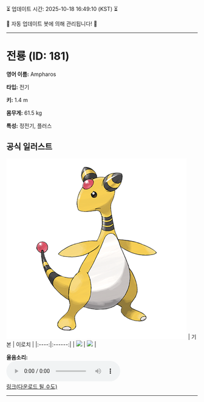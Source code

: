 
⏳ 업데이트 시간: 2025-10-18 16:49:10 (KST) ⏳

🤖 자동 업데이트 봇에 의해 관리됩니다! 🤖

---

# 전룡 (ID: 181)
**영어 이름:** Ampharos

**타입:** 전기

**키:** 1.4 m

**몸무게:** 61.5 kg

**특성:** 정전기, 플러스

## 공식 일러스트
![](https://raw.githubusercontent.com/PokeAPI/sprites/master/sprites/pokemon/other/official-artwork/181.png)
| 기본 | 이로치 |
|:----:|:------:|
| <img src="http://play.pokemonshowdown.com/sprites/ani/ampharos.gif" width="200"> | <img src="http://play.pokemonshowdown.com/sprites/ani-shiny/ampharos.gif" width="200"> |

**울음소리:**<br><audio controls src="https://raw.githubusercontent.com/PokeAPI/cries/main/cries/pokemon/latest/181.ogg"></audio><br> [링크(다운로드 될 수도)](https://raw.githubusercontent.com/PokeAPI/cries/main/cries/pokemon/latest/181.ogg)


---
